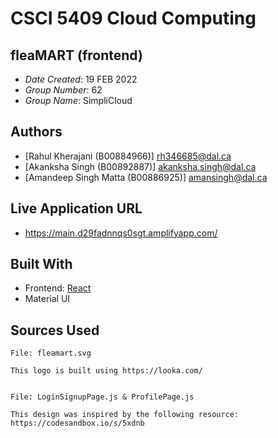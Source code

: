 # CSCI 5409 Cloud Computing

## fleaMART (frontend)

- _Date Created_: 19 FEB 2022
- _Group Number_: 62
- _Group Name_: SimpliCloud

## Authors

- [Rahul Kherajani (B00884966)] <rh346685@dal.ca>
- [Akanksha Singh (B00892887)] <akanksha.singh@dal.ca>
- [Amandeep Singh Matta (B00886925)] <amansingh@dal.ca>

## Live Application URL

- https://main.d29fadnnqs0sgt.amplifyapp.com/

## Built With

- Frontend: [React](https://reactjs.org/)
- Material UI

## Sources Used

    File: fleamart.svg

    This logo is built using https://looka.com/


    File: LoginSignupPage.js & ProfilePage.js

    This design was inspired by the following resource: https://codesandbox.io/s/5xdnb
